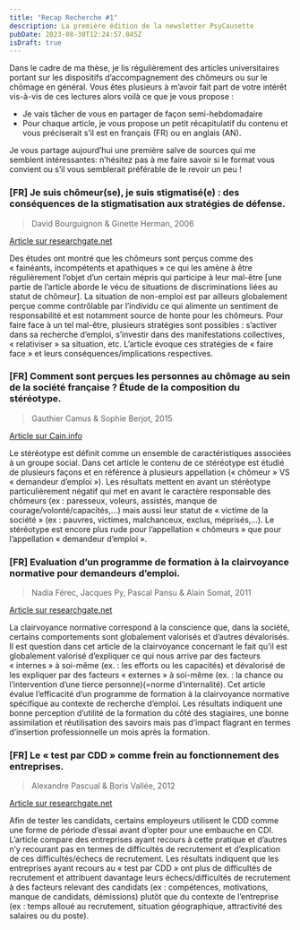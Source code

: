 ```yaml
---
title: "Recap Recherche #1"
description: La première édition de la newsletter PsyCausette
pubDate: 2023-08-30T12:24:57.045Z
isDraft: true
---
```

Dans le cadre de ma thèse, je lis régulièrement des articles universitaires portant sur les dispositifs d’accompagnement des chômeurs ou sur le chômage en général. Vous êtes plusieurs à m’avoir fait part de votre intérêt vis-à-vis de ces lectures alors voilà ce que je vous propose : 
- Je vais tâcher de vous en partager de façon semi-hebdomadaire 
- Pour chaque article, je vous propose un petit récapitulatif du contenu et vous préciserait s’il est en français (FR) ou en anglais (AN).

Je vous partage aujourd’hui une première salve de sources qui me semblent intéressantes: n’hésitez pas à me faire savoir si le format vous convient ou s’il vous semblerait préférable
de le revoir un peu !

### \[FR] Je suis chômeur(se), je suis stigmatisé(e) : des conséquences de la stigmatisation aux stratégies de défense.

> David Bourguignon & Ginette Herman, 2006

[Article sur researchgate.net](https://www.researchgate.net/publication/234072080_Je_suis_chomeurse_je_suis_stigmatisee_Des_consequences_de_la_stigmatisation_aux_strategies_de_defense_de_soi/link/09e4150ed331bc35ae000000/download)

Des études ont montré que les chômeurs sont perçus comme des « fainéants, incompétents et apathiques » ce qui les amène à être régulièrement l’objet d’un certain mépris qui participe à leur mal-être [une partie de l’article aborde le vécu de situations de discriminations liées au statut de chômeur]. La situation de non-emploi est par ailleurs globalement perçue comme contrôlable par
l’individu ce qui alimente un sentiment de responsabilité et est notamment source de honte pour les chômeurs. Pour faire face à un tel mal-être, plusieurs stratégies sont possibles : s’activer dans sa recherche d’emploi, s’investir dans des manifestations collectives, « relativiser » sa situation, etc. L’article évoque ces stratégies de « faire face » et leurs conséquences/implications respectives.

### \[FR] Comment sont perçues les personnes au chômage au sein de la société française ? Étude de la composition du stéréotype.

> Gauthier Camus & Sophie Berjot, 2015

[Article sur Cain.info](https://www.cairn.info/revue-les-cahiers-internationaux-de-psychologie-sociale-2015-1-page-53.html)

Le stéréotype est définit comme un ensemble de caractéristiques associées à un groupe social. Dans cet article le contenu de ce stéréotype est étudié de plusieurs façons et en référence à plusieurs appellation (« chômeur » VS « demandeur d’emploi »). Les résultats mettent en avant un stéréotype particulièrement négatif qui met en avant le caractère responsable des chômeurs (ex : paresseux, voleurs, assistés, manque de courage/volonté/capacités,…) mais aussi leur statut de « victime de la société » (ex : pauvres, victimes, malchanceux, exclus, méprisés,…). Le stéréotype est encore plus rude pour l’appellation « chômeurs » que pour l’appellation « demandeur d’emploi ».

### [FR] Evaluation d’un programme de formation à la clairvoyance normative pour demandeurs d’emploi.

> Nadia Férec, Jacques Py, Pascal Pansu & Alain Somat,  2011

[Article sur researchgate.net](https://www.researchgate.net/publication/237045838_Evaluation_d'un_programme_de_formation_a_la_clairvoyance_normative_pour_demandeurs_d'emploi_Evaluation_d'un_programme_de_formation_a_la_clairvoyance_normative/link/02e7e51afd47115fe5000000/download)

La clairvoyance normative correspond à la conscience que, dans la société, certains comportements sont globalement valorisés et d’autres dévalorisés. Il est question dans cet article de la clairvoyance concernant le fait qu’il est globalement valorisé d’expliquer ce qui nous arrive par des facteurs « internes » à soi-même (ex. : les efforts ou les capacités) et dévalorisé de les expliquer par des facteurs « externes » à soi-même (ex. : la chance ou l’intervention d’une tierce personne)(=norme d’internalité). Cet article évalue l’efficacité d’un programme de formation à la clairvoyance normative spécifique au contexte de recherche d’emploi. Les résultats indiquent une bonne perception d’utilité de la formation du côté des stagiaires, une bonne assimilation et réutilisation des savoirs mais pas d’impact flagrant en termes d’insertion professionnelle un mois après la formation.


### [FR] Le « test par CDD » comme frein au fonctionnement des entreprises.

> Alexandre Pascual & Boris Vallée, 2012

[Article sur researchgate.net](https://www.researchgate.net/publication/236803081_Le_test_par_CDD_comme_frein_au_fonctionnement_des_entreprises)

Afin de tester les candidats, certains employeurs utilisent le CDD comme une forme de période d’essai avant d’opter pour une embauche en CDI. L’article compare des entreprises ayant recours à cette pratique et d’autres n’y recourant pas en termes de difficultés de recrutement et d’explication de ces difficultés/échecs de recrutement. Les résultats indiquent que les entreprises ayant recours au « test par CDD » ont plus de difficultés de recrutement et attribuent davantage leurs échecs/difficultés de recrutement à des facteurs relevant des candidats (ex : compétences, motivations, manque de candidats, démissions) plutôt que du contexte de l’entreprise (ex : temps alloué au recrutement, situation géographique, attractivité des salaires ou du poste).
